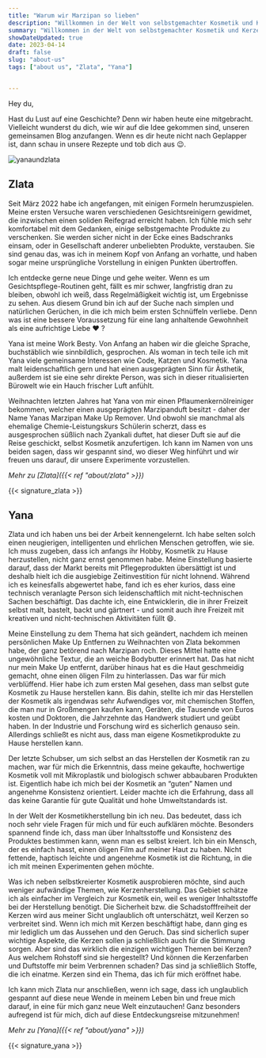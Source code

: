 ```yaml
---
title: "Warum wir Marzipan so lieben"
description: "Willkommen in der Welt von selbstgemachter Kosmetik und Kerzen! Erfahre, warum Yana und Zlata ihre Kosmetik und Kerzen selbst herstellen und lerne die Hintergründe ihres außergewöhnlichen Hobbys sowie die Background-Story ihres Blogs kennen."
summary: "Willkommen in der Welt von selbstgemachter Kosmetik und Kerzen! Erfahre, warum Yana und Zlata ihre Kosmetik und Kerzen selbst herstellen und lerne die Hintergründe ihres außergewöhnlichen Hobbys sowie die Background-Story ihres Blogs kennen."
showDateUpdated: true
date: 2023-04-14
draft: false
slug: "about-us"
tags: ["about us", "Zlata", "Yana"]


---
```

Hey du,

Hast du Lust auf eine Geschichte? Denn wir haben heute eine mitgebracht.
Vielleicht wunderst du dich, wie wir auf die
Idee gekommen sind, unseren gemeinsamen Blog anzufangen. Wenn es dir heute nicht
nach Geplapper ist, dann schau in
unsere Rezepte und tob dich aus :wink:.


<div class="image-container">

![yanaundzlata](yanaundzlata.jpg)

</div>


## Zlata

Seit März 2022 habe ich angefangen, mit einigen Formeln herumzuspielen. Meine
ersten Versuche waren verschiedenen
Gesichtsreinigern gewidmet,
die inzwischen einen soliden Reifegrad erreicht haben. Ich fühle mich sehr
komfortabel mit dem
Gedanken, einige selbstgemachte Produkte zu verschenken. Sie werden sicher nicht
in der Ecke eines Badschranks einsam,
oder in Gesellschaft anderer unbeliebten Produkte, verstauben. Sie sind genau
das, was ich in meinem Kopf von Anfang an
vorhatte, und haben sogar meine ursprüngliche Vorstellung in einigen Punkten
übertroffen.

Ich entdecke gerne neue Dinge und gehe weiter. Wenn es um
Gesichtspflege-Routinen geht, fällt es mir schwer, langfristig
dran zu bleiben, obwohl ich weiß, dass Regelmäßigkeit wichtig ist, um Ergebnisse
zu sehen. Aus
diesem Grund bin ich auf der Suche nach simplen und natürlichen Gerüchen, in die
ich mich beim ersten Schnüffeln
verliebe. Denn was ist eine bessere Voraussetzung für eine lang anhaltende
Gewohnheit als eine aufrichtige Liebe :heart:
?

Yana ist meine Work Besty. Von Anfang an haben wir die gleiche Sprache,
buchstäblich wie sinnbildlich, gesprochen. Als
woman in tech teile ich mit Yana viele gemeinsame Interessen wie Code, Katzen
und Kosmetik. Yana malt leidenschaftlich
gern und hat einen ausgeprägten Sinn für Ästhetik, außerdem ist sie eine sehr
direkte Person, was sich in dieser
ritualisierten Bürowelt wie ein Hauch frischer Luft anfühlt.

Weihnachten letzten Jahres hat Yana von mir einen Pflaumenkernölreiniger
bekommen, welcher einen ausgeprägten
Marzipanduft
besitzt - daher der Name Yanas Marzipan Make Up Remover. Und obwohl sie manchmal
als ehemalige Chemie-Leistungskurs
Schülerin scherzt, dass es ausgesprochen süßlich nach Zyankali duftet, hat
dieser Duft sie auf die Reise geschickt,
selbst Kosmetik anzufertigen. Ich kann im Namen von uns beiden sagen, dass wir
gespannt sind, wo dieser Weg hinführt
und wir freuen uns darauf, dir unsere Experimente vorzustellen.

_Mehr zu [Zlata]({{< ref "about/zlata" >}})_

{{< signature_zlata >}}

## Yana

Zlata und ich haben uns bei der Arbeit kennengelernt. Ich habe selten solch
einen neugierigen, intelligenten und
ehrlichen Menschen getroffen, wie sie. Ich muss zugeben, dass ich anfangs ihr
Hobby, Kosmetik zu Hause herzustellen,
nicht ganz ernst genommen habe. Meine Einstellung basierte darauf, dass der
Markt bereits mit Pflegeprodukten
übersättigt ist und deshalb hielt ich die ausgiebige Zeitinvestition für nicht
lohnend. Während ich es keinesfalls
abgewertet habe, fand ich es eher kurios, dass eine technisch veranlagte Person
sich leidenschaftlich mit
nicht-technischen Sachen beschäftigt. Das dachte ich, eine Entwicklerin, die in
ihrer Freizeit selbst malt, bastelt,
backt und gärtnert - und somit auch ihre Freizeit mit kreativen und
nicht-technischen Aktivitäten füllt :smile:.

Meine Einstellung zu dem Thema hat sich geändert, nachdem ich meinen
persönlichen Make Up Entfernen zu Weihnachten von
Zlata bekommen habe, der ganz betörend nach Marzipan roch. Dieses Mittel hatte
eine ungewöhnliche Textur, die an weiche
Bodybutter erinnert hat. Das hat nicht nur mein Make Up entfernt, darüber hinaus
hat es die Haut geschmeidig gemacht,
ohne einen öligen Film zu hinterlassen. Das war für mich verblüffend. Hier habe
ich zum ersten Mal gesehen, dass man
selbst gute Kosmetik zu Hause herstellen kann.
Bis dahin, stellte ich mir das Herstellen der Kosmetik als irgendwas sehr
Aufwendiges vor, mit chemischen Stoffen, die
man nur in Großmengen kaufen kann, Geräten, die Tausende von Euros kosten und
Doktoren, die Jahrzehnte das Handwerk
studiert und geübt haben. In der Industrie und Forschung wird es sicherlich
genauso sein. Allerdings schließt es nicht
aus, dass man eigene Kosmetikprodukte zu Hause herstellen kann.

Der letzte Schubser, um sich selbst an das Herstellen der Kosmetik ran zu
machen, war für mich die Erkenntnis, dass
meine gekaufte, hochwertige Kosmetik voll mit Mikroplastik und biologisch schwer
abbaubaren Produkten ist. Eigentlich
habe ich mich bei der Kosmetik an “guten” Namen und angenehme Konsistenz
orientiert. Leider machte ich die Erfahrung,
dass all das keine
Garantie für gute Qualität und hohe Umweltstandards ist.

In der Welt der Kosmetikherstellung bin ich neu. Das bedeutet, dass ich noch
sehr viele Fragen für mich und für euch
aufklären möchte. Besonders spannend finde ich, dass man über Inhaltsstoffe und
Konsistenz des Produktes
bestimmen kann, wenn man
es selbst kreiert. Ich bin ein Mensch, der es einfach hasst, einen öligen Film
auf meiner Haut zu haben. Nicht
fettende, haptisch leichte und angenehme Kosmetik ist die Richtung, in die ich
mit meinen Experimenten gehen möchte.

Was ich neben selbstkreierter Kosmetik ausprobieren möchte, sind auch weniger
aufwändige Themen, wie Kerzenherstellung.
Das Gebiet schätze ich als einfacher im Vergleich zur Kosmetik ein, weil es
weniger Inhaltsstoffe bei der Herstellung
benötigt. Die Sicherheit bzw. die Schadstofffreiheit der Kerzen wird aus meiner
Sicht unglaublich oft unterschätzt, weil
Kerzen so verbreitet
sind. Wenn ich mich mit Kerzen beschäftigt habe, dann ging es mir lediglich um
das Aussehen
und
den Geruch. Das sind sicherlich super wichtige Aspekte, die Kerzen sollen ja
schließlich auch für die Stimmung
sorgen. Aber sind das wirklich
die einzigen wichtigen Themen bei Kerzen? Aus welchem Rohstoff sind sie
hergestellt? Und
können
die Kerzenfarben und Duftstoffe mir beim Verbrennen schaden? Das sind ja
schließlich Stoffe, die ich einatme. Kerzen
sind ein
Thema, das ich für mich eröffnet habe.

Ich kann mich Zlata nur anschließen, wenn ich sage, dass ich unglaublich
gespannt auf diese neue Wende in meinem Leben
bin und freue mich darauf, in eine für mich ganz neue Welt einzutauchen! Ganz
besonders aufregend ist für mich, dich auf
diese Entdeckungsreise mitzunehmen!

_Mehr zu [Yana]({{< ref "about/yana" >}})_

<div class="signature-right">
{{< signature_yana >}}
</div>

